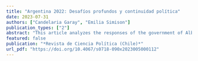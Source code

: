 ```yaml
---
title: "Argentina 2022: Desafíos profundos y continuidad política"
date: 2023-07-31
authors: ["Candelaria Garay", "Emilia Simison"]
publication_types: ["2"]
abstract: "This article analyzes the responses of the government of Alberto Fernández of the Frente de Todos to the profound economic, social, and judicial challenges it faced in 2022. While the measures adopted to address the pressing economic situation and rising social conflict intensified existing disputes in the governing coalition, threatening its unity, the judicial processes and the government's response to them deepened polarization between the gov­ernment and the opposition, encouraging the internal unity of each coalition. The climate of polarization reached a peak with a failed assassination attempt against the vice president. Although these challenges and the internal disputes in the Frente de Todos severely weak­ened the president, the incumbent coalition remained stable and the ruling party remains competitive in the uncertain 2023 elections."
featured: false
publication: "*Revista de Ciencia Política (Chile)*"
url_pdf: "https://doi.org/10.4067/s0718-090x2023005000112"
---
```



